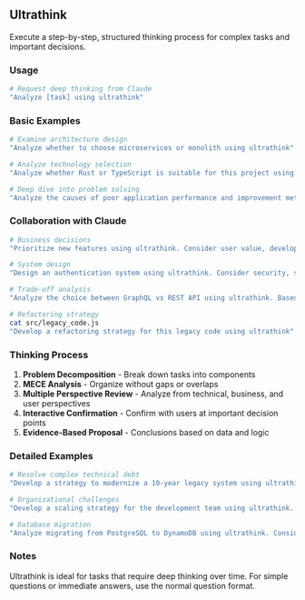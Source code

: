 ## Ultrathink

Execute a step-by-step, structured thinking process for complex tasks and important decisions.

### Usage

```bash
# Request deep thinking from Claude
"Analyze [task] using ultrathink"
```

### Basic Examples

```bash
# Examine architecture design
"Analyze whether to choose microservices or monolith using ultrathink"

# Analyze technology selection
"Analyze whether Rust or TypeScript is suitable for this project using ultrathink"

# Deep dive into problem solving
"Analyze the causes of poor application performance and improvement methods using ultrathink"
```

### Collaboration with Claude

```bash
# Business decisions
"Prioritize new features using ultrathink. Consider user value, development cost, and technical risk"

# System design
"Design an authentication system using ultrathink. Consider security, scalability, and maintainability"

# Trade-off analysis
"Analyze the choice between GraphQL vs REST API using ultrathink. Based on project requirements"

# Refactoring strategy
cat src/legacy_code.js
"Develop a refactoring strategy for this legacy code using ultrathink"
```

### Thinking Process

1. **Problem Decomposition** - Break down tasks into components
2. **MECE Analysis** - Organize without gaps or overlaps
3. **Multiple Perspective Review** - Analyze from technical, business, and user perspectives
4. **Interactive Confirmation** - Confirm with users at important decision points
5. **Evidence-Based Proposal** - Conclusions based on data and logic

### Detailed Examples

```bash
# Resolve complex technical debt
"Develop a strategy to modernize a 10-year legacy system using ultrathink. Include phased migration, risks, and ROI"

# Organizational challenges
"Develop a scaling strategy for the development team using ultrathink. Assume expansion from 5 to 20 people"

# Database migration
"Analyze migrating from PostgreSQL to DynamoDB using ultrathink. Consider cost, performance, and operational aspects"
```

### Notes

Ultrathink is ideal for tasks that require deep thinking over time. For simple questions or immediate answers, use the normal question format.

